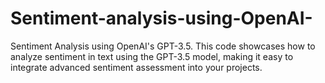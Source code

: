 # Sentiment-analysis-using-OpenAI-
Sentiment Analysis using OpenAI's GPT-3.5. This code showcases how to analyze sentiment in text using the GPT-3.5 model, making it easy to integrate advanced sentiment assessment into your projects.
